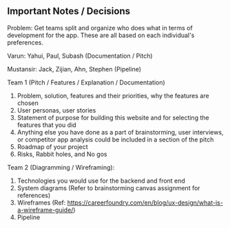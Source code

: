 ## Important Notes / Decisions

Problem: Get teams split and organize who does what in terms of development for the app. These are all based on each individual's preferences.

Varun: Yahui, Paul, Subash (Documentation / Pitch) 

Mustansir: Jack, Zijian, Ahn, Stephen (Pipeline)

Team 1 (Pitch / Features / Explanation / Documentation)
1. Problem, solution, features and their priorities, why the features are chosen
2. User personas, user stories
3. Statement of purpose for building this website and for selecting the features that you did
4. Anything else you have done as a part of brainstorming, user interviews, or competitor app analysis could be included in a section of the pitch 
5. Roadmap of your project
6. Risks, Rabbit holes, and No gos


Team 2 (Diagramming / Wireframing):
 1. Technologies you would use for the backend and front end
 2. System diagrams (Refer to brainstorming canvas assignment for references)
 3. Wireframes (Ref: https://careerfoundry.com/en/blog/ux-design/what-is-a-wireframe-guide/)
 4. Pipeline